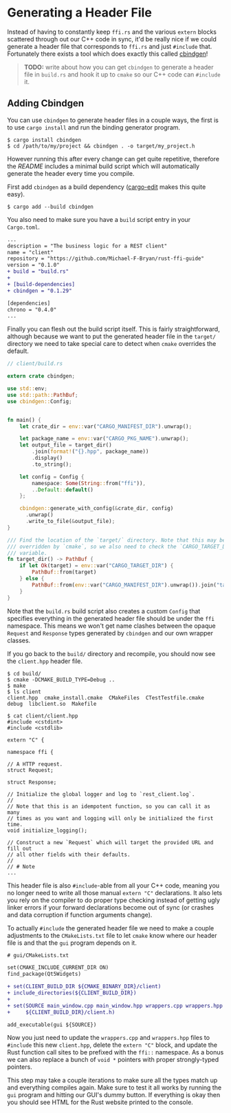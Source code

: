 # Generating a Header File

Instead of having to constantly keep `ffi.rs` and the various `extern` blocks 
scattered through out our C++ code in sync, it'd be really nice if we could 
generate a header file that corresponds to `ffi.rs` and just `#include` that.
Fortunately there exists a tool which does exactly this called [cbindgen]!


> **TODO:** write about how you can get `cbindgen` to generate a header file in
> `build.rs` and hook it up to `cmake` so our C++ code can `#include` it.

## Adding Cbindgen

You can use `cbindgen` to generate header files in a couple ways, the first is
to use `cargo install` and run the binding generator program.

```
$ cargo install cbindgen
$ cd /path/to/my/project && cbindgen . -o target/my_project.h
```

However running this after every change can get quite repetitive, therefore the
*README* includes a minimal build script which will automatically generate the 
header every time you compile.

First add `cbindgen` as a build dependency ([cargo-edit] makes this quite easy).

```
$ cargo add --build cbindgen
```

You also need to make sure you have a `build` script entry in your `Cargo.toml`.

```diff
...
description = "The business logic for a REST client"
name = "client"
repository = "https://github.com/Michael-F-Bryan/rust-ffi-guide"
version = "0.1.0"
+ build = "build.rs"
+
+ [build-dependencies]
+ cbindgen = "0.1.29"

[dependencies]
chrono = "0.4.0"
...
```

Finally you can flesh out the build script itself. This is fairly 
straightforward, although because we want to put the generated header file in 
the `target/` directory we need to take special care to detect when `cmake` 
overrides the default.

```rust
// client/build.rs

extern crate cbindgen;

use std::env;
use std::path::PathBuf;
use cbindgen::Config;


fn main() {
    let crate_dir = env::var("CARGO_MANIFEST_DIR").unwrap();

    let package_name = env::var("CARGO_PKG_NAME").unwrap();
    let output_file = target_dir()
        .join(format!("{}.hpp", package_name))
        .display()
        .to_string();

    let config = Config {
        namespace: Some(String::from("ffi")),
        ..Default::default()
    };

    cbindgen::generate_with_config(&crate_dir, config)
      .unwrap()
      .write_to_file(&output_file);
}

/// Find the location of the `target/` directory. Note that this may be 
/// overridden by `cmake`, so we also need to check the `CARGO_TARGET_DIR` 
/// variable.
fn target_dir() -> PathBuf {
    if let Ok(target) = env::var("CARGO_TARGET_DIR") {
        PathBuf::from(target)
    } else {
        PathBuf::from(env::var("CARGO_MANIFEST_DIR").unwrap()).join("target")
    }
}
```

Note that the `build.rs` build script also creates a custom `Config` that 
specifies everything in the generated header file should be under the `ffi` 
namespace. This means we won't get name clashes between the opaque `Request` and
`Response` types generated by `cbindgen` and our own wrapper classes.

If you go back to the `build/` directory and recompile, you should now see the 
`client.hpp` header file.

```
$ cd build/
$ cmake -DCMAKE_BUILD_TYPE=Debug ..
$ make
$ ls client
client.hpp  cmake_install.cmake  CMakeFiles  CTestTestfile.cmake  debug  libclient.so  Makefile

$ cat client/client.hpp
#include <cstdint>
#include <cstdlib>

extern "C" {

namespace ffi {

// A HTTP request.
struct Request;

struct Response;

// Initialize the global logger and log to `rest_client.log`.
//
// Note that this is an idempotent function, so you can call it as many
// times as you want and logging will only be initialized the first time.
void initialize_logging();

// Construct a new `Request` which will target the provided URL and fill out
// all other fields with their defaults.
//
// # Note
...
```

This header file is also `#include`-able from all your C++ code, meaning you no
longer need to write all those manual `extern "C"` declarations. It also lets 
you rely on the compiler to do proper type checking instead of getting ugly 
linker errors if your forward declarations become out of sync (or crashes and
data corruption if function arguments change).

To actually `#include` the generated header file we need to make a couple 
adjustments to the `CMakeLists.txt` file to let `cmake` know where our header 
file is and that the `gui` program depends on it.


```diff
# gui/CMakeLists.txt

set(CMAKE_INCLUDE_CURRENT_DIR ON)
find_package(Qt5Widgets)

+ set(CLIENT_BUILD_DIR ${CMAKE_BINARY_DIR}/client)
+ include_directories(${CLIENT_BUILD_DIR})
+
+ set(SOURCE main_window.cpp main_window.hpp wrappers.cpp wrappers.hpp main.cpp
+     ${CLIENT_BUILD_DIR}/client.h)

add_executable(gui ${SOURCE})
```

Now you just need to update the `wrappers.cpp` and `wrappers.hpp` files to 
`#include` this new `client.hpp`, delete the `extern "C"` block, and update the
Rust function call sites to be prefixed with the `ffi::` namespace. As a bonus
we can also replace a bunch of `void *` pointers with proper strongly-typed 
pointers.

This step may take a couple iterations to make sure all the types match up and 
everything compiles again. Make sure to test it all works by running the `gui`
program and hitting our GUI's dummy button. If everything is okay then you 
should see HTML for the Rust website printed to the console.


[cbindgen]: https://github.com/eqrion/cbindgen
[cargo-edit]: https://crates.io/crates/cargo-edit